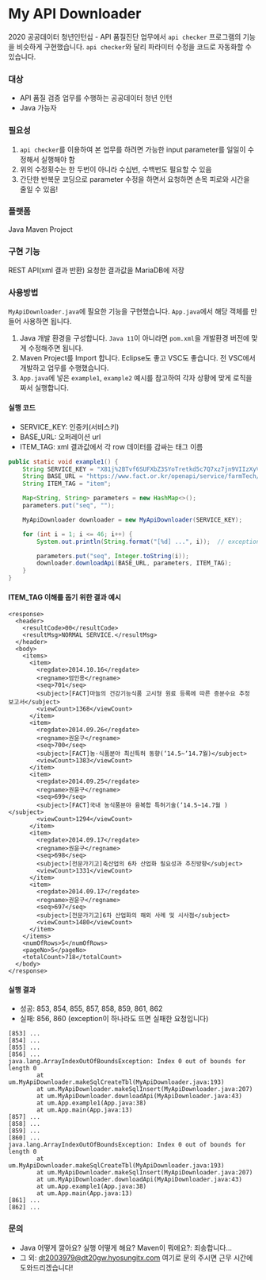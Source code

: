 # My API Downloader
2020 공공데이터 청년인턴십 - API 품질진단 업무에서 `api checker` 프로그램의 기능을 비슷하게 구현했습니다. `api checker`와 달리 파라미터 수정을 코드로 자동화할 수 있습니다.

### 대상
- API 품질 검증 업무를 수행하는 공공데이터 청년 인턴
- Java 가능자

### 필요성
1. `api checker`를 이용하여 본 업무를 하려면 가능한 input parameter를 일일이 수정해서 실행해야 함
2. 위의 수정횟수는 한 두번이 아니라 수십번, 수백번도 필요할 수 있음
3. 간단한 반복문 코딩으로 parameter 수정을 하면서 요청하면 손목 피로와 시간을 줄일 수 있음!

### 플랫폼
Java Maven Project

### 구현 기능
REST API(xml 결과 반환) 요청한 결과값을 MariaDB에 저장

### 사용방법
`MyApiDownloader.java`에 필요한 기능을 구현했습니다. `App.java`에서 해당 객체를 만들어 사용하면 됩니다.

1. Java 개발 환경을 구성합니다. `Java 11`이 아니라면 `pom.xml`을 개발환경 버전에 맞게 수정해주면 됩니다.
2. Maven Project를 Import 합니다. Eclipse도 좋고 VSC도 좋습니다. 전 VSC에서 개발하고 업무를 수행했습니다.
3. `App.java`에 넣은 `example1`, `example2` 예시를 참고하여 각자 상황에 맞게 로직을 짜서 실행합니다.

#### 실행 코드
- SERVICE_KEY: 인증키(서비스키)
- BASE_URL: 오퍼레이션 url
- ITEM_TAG: xml 결과값에서 각 row 데이터를 감싸는 태그 이름

```java
public static void example1() {
    String SERVICE_KEY = "X81j%2BTvf6SUFXbZ3SYoTretkd5c7Q7xz7jn9VIIzXyVZCpEh8bNNbEn4Zvkelg0W7E4COM9byuVm7gXLA14Ocw%3D%3D";
    String BASE_URL = "https://www.fact.or.kr/openapi/service/farmTech/farmTechView";
    String ITEM_TAG = "item";

    Map<String, String> parameters = new HashMap<>();
    parameters.put("seq", "");

    MyApiDownloader downloader = new MyApiDownloader(SERVICE_KEY);

    for (int i = 1; i <= 46; i++) {
        System.out.println(String.format("[%d] ...", i));  // exception 발생 시 어느 구간인지 확인하기 위한 표시점

        parameters.put("seq", Integer.toString(i));
        downloader.downloadApi(BASE_URL, parameters, ITEM_TAG);
    }
}
```

#### ITEM_TAG 이해를 돕기 위한 결과 예시
```
<response>
  <header>
    <resultCode>00</resultCode>
    <resultMsg>NORMAL SERVICE.</resultMsg>
  </header>
  <body>
    <items>
      <item>
        <regdate>2014.10.16</regdate>
        <regname>엄인용</regname>
        <seq>701</seq>
        <subject>[FACT]마늘의 건강기능식품 고시형 원료 등록에 따른 증분수요 추정 보고서</subject>
        <viewCount>1368</viewCount>
      </item>
      <item>
        <regdate>2014.09.26</regdate>
        <regname>권윤구</regname>
        <seq>700</seq>
        <subject>[FACT]농·식품분야 최신특허 동향(‘14.5~‘14.7월)</subject>
        <viewCount>1383</viewCount>
      </item>
      <item>
        <regdate>2014.09.25</regdate>
        <regname>권윤구</regname>
        <seq>699</seq>
        <subject>[FACT]국내 농식품분야 융복합 특허기술(‘14.5~14.7월 )</subject>
        <viewCount>1294</viewCount>
      </item>
      <item>
        <regdate>2014.09.17</regdate>
        <regname>권윤구</regname>
        <seq>698</seq>
        <subject>[전문가기고]축산업의 6차 산업화 필요성과 추진방향</subject>
        <viewCount>1331</viewCount>
      </item>
      <item>
        <regdate>2014.09.17</regdate>
        <regname>권윤구</regname>
        <seq>697</seq>
        <subject>[전문가기고]6차 산업화의 해외 사례 및 시사점</subject>
        <viewCount>1480</viewCount>
      </item>
    </items>
    <numOfRows>5</numOfRows>
    <pageNo>5</pageNo>
    <totalCount>718</totalCount>
  </body>
</response>
```

#### 실행 결과
- 성공: 853, 854, 855, 857, 858, 859, 861, 862
- 실패: 856, 860 (exception이 하나라도 뜨면 실패한 요청입니다)

```
[853] ...
[854] ...
[855] ...
[856] ...
java.lang.ArrayIndexOutOfBoundsException: Index 0 out of bounds for length 0
        at um.MyApiDownloader.makeSqlCreateTbl(MyApiDownloader.java:193)
        at um.MyApiDownloader.makeSqlInsert(MyApiDownloader.java:207)
        at um.MyApiDownloader.downloadApi(MyApiDownloader.java:43)
        at um.App.example1(App.java:38)
        at um.App.main(App.java:13)
[857] ...
[858] ...
[859] ...
[860] ...
java.lang.ArrayIndexOutOfBoundsException: Index 0 out of bounds for length 0
        at um.MyApiDownloader.makeSqlCreateTbl(MyApiDownloader.java:193)
        at um.MyApiDownloader.makeSqlInsert(MyApiDownloader.java:207)
        at um.MyApiDownloader.downloadApi(MyApiDownloader.java:43)
        at um.App.example1(App.java:38)
        at um.App.main(App.java:13)
[861] ...
[862] ...
```

### 문의
- Java 어떻게 깔아요? 실행 어떻게 해요? Maven이 뭐에요?: 죄송합니다...
- 그 외: dt2003979@dt20gw.hyosungitx.com 여기로 문의 주시면 근무 시간에 도와드리겠습니다!
